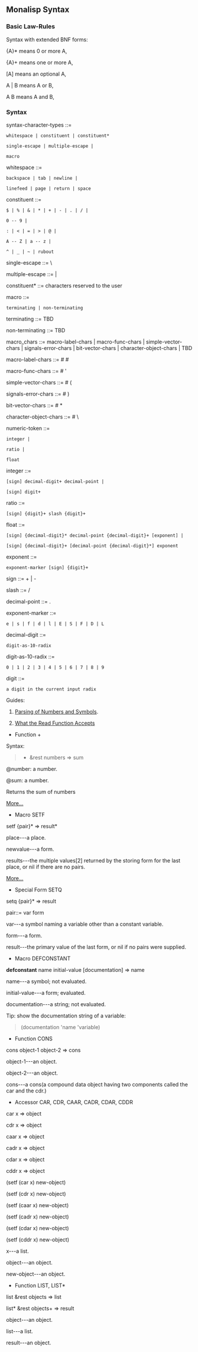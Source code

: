 

## Monalisp Syntax

### Basic Law-Rules

Syntax with extended BNF forms:

{A}* means 0 or more A,

{A}+ means one or more A,

[A] means an optional A,

A | B  means A or B,

A B means A and B,


### Syntax

syntax-character-types ::= 

	whitespace | constituent | constituent*
	
	single-escape | multiple-escape |
	
	macro
	
						
whitespace ::=

	backspace | tab | newline | 
	
	linefeed | page | return | space
	
constituent ::=

	$ | % | & | * | + | - | . | / |
	
	0 -- 9 |
	
	: | < | = | > | @ | 
	
	A -- Z | a -- z |
	
	^ | _ | ~ | rubout
	
single-escape ::= \

multiple-escape ::= |

constituent* ::= characters reserved to the user

macro ::=

	terminating | non-terminating

terminating ::= TBD

non-terminating ::= TBD

macro_chars ::=
	macro-label-chars | 
	macro-func-chars |
	simple-vector-chars |
	signals-error-chars |
	bit-vector-chars |
	character-object-chars |
	TBD 
	
macro-label-chars ::= # #

macro-func-chars  ::= # '

simple-vector-chars ::= # (

signals-error-chars ::= # )

bit-vector-chars ::= # *

character-object-chars ::= # \

 
numeric-token	::=
  
	integer |

	ratio |
	
	float
				          
integer	::=
  
	[sign] decimal-digit+ decimal-point |
	
	[sign] digit+
				         
ratio	::=
  
	[sign] {digit}+ slash {digit}+ 
				      
float	::=
  
	[sign] {decimal-digit}* decimal-point {decimal-digit}+ [exponent] | 
                    
    [sign] {decimal-digit}+ [decimal-point {decimal-digit}*] exponent
				       
exponent	::=
  
	exponent-marker [sign] {digit}+	      

sign	::= + | -

slash	::= /

decimal-point	::= .

exponent-marker	::= 

	e | s | f | d | l | E | S | F | D | L

decimal-digit	::= 

	digit-as-10-radix
		
digit-as-10-radix	::= 

	0 | 1 | 2 | 3 | 4 | 5 | 6 | 7 | 8 | 9 
	
digit	::= 

	a digit in the current input radix 


Guides:
 
1. [Parsing of Numbers and Symbols](http://www.cs.cmu.edu/Groups/AI/html/cltl/clm/node189.html#SECTION002612000000000000000).

2. [What the Read Function Accepts](http://www.cs.cmu.edu/Groups/AI/html/cltl/clm/node188.html#SECTION002611000000000000000)

		
		
- Function +

Syntax:

> + &rest numbers => sum

@number: a number.

@sum: a number.

Returns the sum of numbers

[More...](http://www.lispworks.com/documentation/HyperSpec/Body/f_pl.htm)


- Macro SETF

setf {pair}* => result*

place---a place.

newvalue---a form.

results---the multiple values[2] returned by the storing form for the last place, 
or nil if there are no pairs.

[More...](http://www.lispworks.com/documentation/HyperSpec/Body/m_setf_.htm#setf)


- Special Form SETQ

setq {pair}* => result

pair::= var form 

var---a symbol naming a variable other than a constant variable.

form---a form.

result---the primary value of the last form, or nil if no pairs were supplied.
				   
				   
- Macro DEFCONSTANT

**defconstant** name initial-value [documentation] => name				   

name---a symbol; not evaluated.

initial-value---a form; evaluated.

documentation---a string; not evaluated.

Tip: show the documentation string of a variable:

> (documentation 'name 'variable)
	

- Function CONS

cons object-1 object-2 => cons

object-1---an object.

object-2---an object.

cons---a cons(a compound data object having two components called the car and the cdr.)


- Accessor CAR, CDR, CAAR, CADR, CDAR, CDDR

car x => object

cdr x => object

caar x => object

cadr x => object

cdar x => object

cddr x => object

(setf (car x) new-object)

(setf (cdr x) new-object)

(setf (caar x) new-object)

(setf (cadr x) new-object)

(setf (cdar x) new-object)

(setf (cddr x) new-object)


x---a list.

object---an object.

new-object---an object.


- Function LIST, LIST*

list &rest objects => list

list* &rest objects+ => result

object---an object.

list---a list.

result---an object.










	
	

